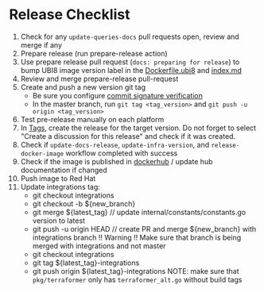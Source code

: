 # Release Checklist

1. Check for any `update-queries-docs` pull requests open, review and merge if any
2. Prepare release (run prepare-release action)
3. Use prepare release pull request (`docs: preparing for release`) to bump UBI8 image version label in the [Dockerfile.ubi8](https://github.com/Checkmarx/kics/blob/master/docker/Dockerfile.ubi8) and [index.md](https://github.com/Checkmarx/kics/blob/master/docs/index.md)
4. Review and merge prepare-release pull-request
5. Create and push a new version git tag
    - Be sure you configure [commit signature verification](https://docs.github.com/en/authentication/managing-commit-signature-verification/about-commit-signature-verification)
    - In the master branch, run `git tag <tag_version>` and `git push -u origin <tag_version>`
6. Test pre-release manually on each platform
7. In [Tags](https://github.com/Checkmarx/kics/tags), create the release for the target version. Do not forget to select "Create a discussion for this release" and check if it was created.
8. Check if `update-docs-release`, `update-infra-version`, and `release-docker-image` workflow completed with success
9. Check if the image is published in [dockerhub](https://hub.docker.com/r/checkmarx/kics) / update hub documentation if changed
10. Push image to Red Hat
11. Update integrations tag:
    - git checkout integrations
    - git checkout -b ${new_branch}
    - git merge ${latest_tag} // update internal/constants/constants.go version to latest
    - git push -u origin HEAD // create PR and merge ${new_branch} with integrations branch !! Warning !! Make sure that branch is being merged with integrations and not master
    - git checkout integrations
    - git tag ${latest_tag}-integrations
    - git push origin ${latest_tag}-integrations
    NOTE: make sure that `pkg/terraformer` only has `terraformer_alt.go` without build tags
